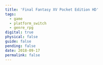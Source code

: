 ```yaml
---
title: 'Final Fantasy XV Pocket Edition HD'
tags:
  - game
  - platform_switch
  - genre_rpg
digital: true
physical: false
guide: false
pending: false
date: 2018-09-17
permalink: false
---
```

